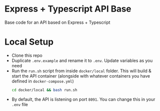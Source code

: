 # Express + Typescript API Base <!-- omit in toc -->
Base code for an API based on Express + Typescript

# Local Setup
- Clone this repo
- Duplicate `.env.example` and rename it to `.env`. Update variables as you need
- Run the `run.sh` script from inside `docker/local` folder. This will build & start the API container (alongside with whatever containers you have defined in `docker-compose.yml`)
  ```sh
  cd docker/local && bash run.sh
  ```
- By default, the API is listening on port `8091`. You can change this in your `.env` file
